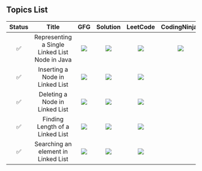 ## Topics List

| Status | Title | GFG | Solution | LeetCode | CodingNinjas |
| :-------: | :-------: | :-------: | :-------: | :-------: | :-------: |
| ✅ | Representing a Single Linked List Node in Java | <img src = "https://upload.wikimedia.org/wikipedia/commons/thumb/4/43/GeeksforGeeks.svg/32px-GeeksforGeeks.svg.png" /> | <a href = "https://github.com/TharunBalaji2004/Strivers-AtoZ-DSA-Sheet/tree/main/Linked%20List/Singly%20Linked%20List%20Basics" target = "_blank" ><img src = "https://upload.wikimedia.org/wikipedia/commons/thumb/9/91/Octicons-mark-github.svg/32px-Octicons-mark-github.svg.png" /></a> | <img src="https://upload.wikimedia.org/wikipedia/commons/thumb/6/6c/Leetcode.svg/28px-Leetcode.svg.png" /> | <img src="https://files.codingninjas.in/new-logo-03-11984.svg" /> |
| ✅ | Inserting a Node in Linked List | <img src = "https://upload.wikimedia.org/wikipedia/commons/thumb/4/43/GeeksforGeeks.svg/32px-GeeksforGeeks.svg.png" /> |<a href = "https://github.com/TharunBalaji2004/Strivers-AtoZ-DSA-Sheet/tree/main/Linked%20List/Singly%20Linked%20List%20Basics" target = "_blank" ><img src = "https://upload.wikimedia.org/wikipedia/commons/thumb/9/91/Octicons-mark-github.svg/32px-Octicons-mark-github.svg.png" /></a> | <img src="https://upload.wikimedia.org/wikipedia/commons/thumb/6/6c/Leetcode.svg/28px-Leetcode.svg.png" /> |
| ✅ | Deleting a Node in Linked List | <img src = "https://upload.wikimedia.org/wikipedia/commons/thumb/4/43/GeeksforGeeks.svg/32px-GeeksforGeeks.svg.png" /> | <a href = "https://github.com/TharunBalaji2004/Strivers-AtoZ-DSA-Sheet/tree/main/Linked%20List/Singly%20Linked%20List%20Basics" target = "_blank" ><img src = "https://upload.wikimedia.org/wikipedia/commons/thumb/9/91/Octicons-mark-github.svg/32px-Octicons-mark-github.svg.png" /></a> | <img src="https://upload.wikimedia.org/wikipedia/commons/thumb/6/6c/Leetcode.svg/28px-Leetcode.svg.png" /> |
| ✅ | Finding Length of a Linked List | <img src = "https://upload.wikimedia.org/wikipedia/commons/thumb/4/43/GeeksforGeeks.svg/32px-GeeksforGeeks.svg.png" /> | <a href = "https://github.com/TharunBalaji2004/Strivers-AtoZ-DSA-Sheet/tree/main/Linked%20List/Singly%20Linked%20List%20Basics" target = "_blank" ><img src = "https://upload.wikimedia.org/wikipedia/commons/thumb/9/91/Octicons-mark-github.svg/32px-Octicons-mark-github.svg.png" /></a> | <img src="https://upload.wikimedia.org/wikipedia/commons/thumb/6/6c/Leetcode.svg/28px-Leetcode.svg.png" /> |
| ✅ | Searching an element in Linked List | <img src = "https://upload.wikimedia.org/wikipedia/commons/thumb/4/43/GeeksforGeeks.svg/32px-GeeksforGeeks.svg.png" /> | <a href = "https://github.com/TharunBalaji2004/Strivers-AtoZ-DSA-Sheet/tree/main/Linked%20List/Singly%20Linked%20List%20Basics" target = "_blank" ><img src = "https://upload.wikimedia.org/wikipedia/commons/thumb/9/91/Octicons-mark-github.svg/32px-Octicons-mark-github.svg.png" /></a> | <img src="https://upload.wikimedia.org/wikipedia/commons/thumb/6/6c/Leetcode.svg/28px-Leetcode.svg.png" /> |


